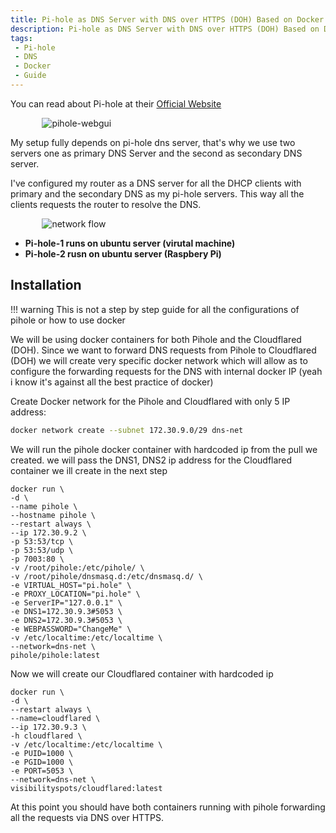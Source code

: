 ```yaml
---
title: Pi-hole as DNS Server with DNS over HTTPS (DOH) Based on Docker Containers
description: Pi-hole as DNS Server with DNS over HTTPS (DOH) Based on Docker Containers. Pi-hole, DNS ads, tracking blocking on Ubuntu with DNS over HTTP, list of blacklist
tags:
 - Pi-hole
 - DNS
 - Docker
 - Guide
---
```


You can read about Pi-hole at their [Official Website](https://pi-hole.net/ 'pi-hole.net')

<div style="width:80%; margin:0 auto">
   <img src="/assets/images/guides/pihole/webgui.png" alt="pihole-webgui">
</div>

My setup fully depends on pi-hole dns server, that's why we use two servers one as primary DNS Server and the second as secondary DNS server.

I've configured my router as a DNS server for all the DHCP clients with primary and the secondary DNS as my pi-hole servers. This way all the clients requests the router to resolve the DNS.

<div style="width:80%; margin:0 auto">
   <img src="/assets/images/guides/pihole/diagram.png" alt="network flow">
</div>

-   **Pi-hole-1 runs on ubuntu server (virutal machine)**
-   **Pi-hole-2 rusn on ubuntu server (Raspbery Pi)**

## Installation

!!! warning
    This is not a step by step guide for all the configurations of pihole or how to use docker

We will be using docker containers for both Pihole and the Cloudflared (DOH).
Since we want to forward DNS requests from Pihole to Cloudflared (DOH) we will create very specific docker network which will allow as to configure the forwarding requests for the DNS with internal docker IP (yeah i know it's against all the best practice of docker)

Create Docker network for the Pihole and Cloudflared with only 5 IP address:

```bash
docker network create --subnet 172.30.9.0/29 dns-net
```

We will run the pihole docker container with hardcoded ip from the pull we created. we will pass the DNS1, DNS2 ip address for the Cloudflared container we ill create in the next step

```docker
docker run \
-d \
--name pihole \
--hostname pihole \
--restart always \
--ip 172.30.9.2 \
-p 53:53/tcp \
-p 53:53/udp \
-p 7003:80 \
-v /root/pihole:/etc/pihole/ \
-v /root/pihole/dnsmasq.d:/etc/dnsmasq.d/ \
-e VIRTUAL_HOST="pi.hole" \
-e PROXY_LOCATION="pi.hole" \
-e ServerIP="127.0.0.1" \
-e DNS1=172.30.9.3#5053 \
-e DNS2=172.30.9.3#5053 \
-e WEBPASSWORD="ChangeMe" \
-v /etc/localtime:/etc/localtime \
--network=dns-net \
pihole/pihole:latest
```

Now we will create our Cloudflared container with hardcoded ip

```docker
docker run \
-d \
--restart always \
--name=cloudflared \
--ip 172.30.9.3 \
-h cloudflared \
-v /etc/localtime:/etc/localtime \
-e PUID=1000 \
-e PGID=1000 \
-e PORT=5053 \
--network=dns-net \
visibilityspots/cloudflared:latest
```

At this point you should have both containers running with pihole forwarding all the requests via DNS over HTTPS.
